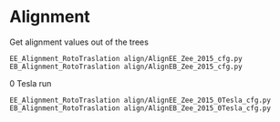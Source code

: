 
Alignment
====

Get alignment values out of the trees


    EE_Alignment_RotoTraslation align/AlignEE_Zee_2015_cfg.py
    EB_Alignment_RotoTraslation align/AlignEB_Zee_2015_cfg.py

0 Tesla run

    EE_Alignment_RotoTraslation align/AlignEE_Zee_2015_0Tesla_cfg.py
    EB_Alignment_RotoTraslation align/AlignEB_Zee_2015_0Tesla_cfg.py

